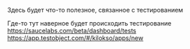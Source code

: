 Здесь будет что-то полезное, связанное с тестированием

Где-то тут наверное будет происходить тестирование
https://saucelabs.com/beta/dashboard/tests
https://app.testobject.com/#/kilokso/apps/new